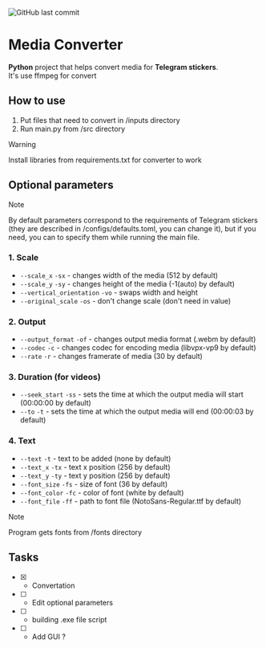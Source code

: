 ![GitHub last commit](https://img.shields.io/github/last-commit/WishlPromt/Media-Converter)

# Media Converter

**Python** project that helps convert media for **Telegram stickers**.<br />
It's use ffmpeg for convert

## How to use
1. Put files that need to convert in /inputs directory
2. Run main.py from /src directory

> [!WARNING]
> Install libraries from requirements.txt for converter to work

## Optional parameters
> [!NOTE]
> By default parameters correspond to the requirements of Telegram stickers (they are described in /configs/defaults.toml, you can change it), but if you need, you can to specify them while running the main file.

### 1. Scale
- `--scale_x` `-sx` - changes width of the media (512 by default) 
- `--scale_y` `-sy` - changes height of the media (-1(auto) by default)
- `--vertical_orientation` `-vo` - swaps width and height
- `--original_scale` `-os` - don't change scale (don't need in value)
### 2. Output
- `--output_format` `-of` - changes output media format (.webm by default)
- `--codec` `-c` - changes codec for encoding media (libvpx-vp9 by default)
- `--rate` `-r` - changes framerate of media (30 by default)
### 3. Duration (for videos)
- `--seek_start` `-ss` - sets the time at which the output media will start (00:00:00 by default)
- `--to` `-t` - sets the time at which the output media will end (00:00:03 by default)

### 4. Text
- `--text` `-t` - text to be added (none by default)
- `--text_x` `-tx` - text x position (256 by default)
- `--text_y` `-ty` - text y position (256 by default)
- `--font_size` `-fs` - size of font (36 by default)
- `--font_color` `-fc` - color of font (white by default)
- `--font_file` `-ff` - path to font file (NotoSans-Regular.ttf by default)

> [!NOTE]
> Program gets fonts from /fonts directory

## Tasks
- [x] - Convertation
- [ ] - Edit optional parameters
- [ ] - building .exe file script
- [ ] - Add GUI ?
